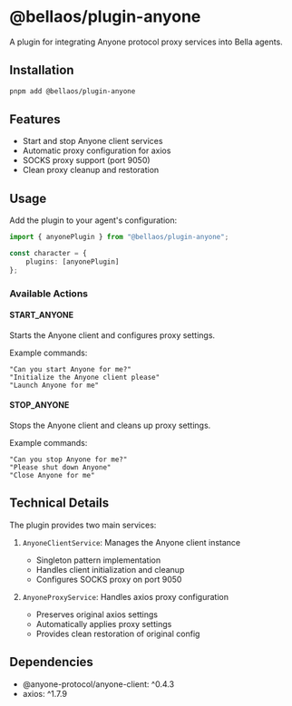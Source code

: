 # @bellaos/plugin-anyone

A plugin for integrating Anyone protocol proxy services into Bella agents.

## Installation

```bash
pnpm add @bellaos/plugin-anyone
```

## Features

- Start and stop Anyone client services
- Automatic proxy configuration for axios
- SOCKS proxy support (port 9050)
- Clean proxy cleanup and restoration

## Usage

Add the plugin to your agent's configuration:

```typescript
import { anyonePlugin } from "@bellaos/plugin-anyone";

const character = {
    plugins: [anyonePlugin]
};
```

### Available Actions

#### START_ANYONE
Starts the Anyone client and configures proxy settings.

Example commands:
```plaintext
"Can you start Anyone for me?"
"Initialize the Anyone client please"
"Launch Anyone for me"
```

#### STOP_ANYONE
Stops the Anyone client and cleans up proxy settings.

Example commands:
```plaintext
"Can you stop Anyone for me?"
"Please shut down Anyone"
"Close Anyone for me"
```

## Technical Details

The plugin provides two main services:

1. `AnyoneClientService`: Manages the Anyone client instance
    - Singleton pattern implementation
    - Handles client initialization and cleanup
    - Configures SOCKS proxy on port 9050

2. `AnyoneProxyService`: Handles axios proxy configuration
    - Preserves original axios settings
    - Automatically applies proxy settings
    - Provides clean restoration of original config

## Dependencies

- @anyone-protocol/anyone-client: ^0.4.3
- axios: ^1.7.9
